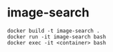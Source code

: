 # image-search

```shell
docker build -t image-search .
docker run -it image-search bash
docker exec -it <container> bash
```
